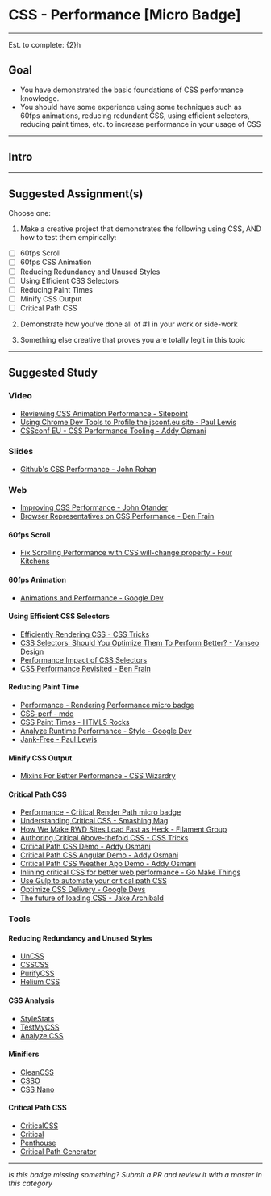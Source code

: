 # CSS - Performance [Micro Badge]

-----

Est. to complete: {2}h

## Goal
- You have demonstrated the basic foundations of CSS performance knowledge.
- You should have some experience using some techniques such as 60fps animations, reducing redundant CSS, using efficient selectors, reducing paint times, etc. to increase performance in your usage of CSS


-----

## Intro

> 


-----


## Suggested Assignment(s)

Choose one:

1) Make a creative project that demonstrates the following using CSS, AND how to test them empirically:
- [ ] 60fps Scroll
- [ ] 60fps CSS Animation
- [ ] Reducing Redundancy and Unused Styles
- [ ] Using Efficient CSS Selectors
- [ ] Reducing Paint Times
- [ ] Minify CSS Output
- [ ] Critical Path CSS

2) Demonstrate how you've done all of #1 in your work or side-work

3) Something else creative that proves you are totally legit in this topic


-----


## Suggested Study

### Video

- [Reviewing CSS Animation Performance - Sitepoint](http://www.sitepoint.com/watch-reviewing-css-animation-performance/)
- [Using Chrome Dev Tools to Profile the jsconf.eu site - Paul Lewis](https://www.youtube.com/watch?v=QU1JAW5LRKU)
- [CSSconf EU - CSS Performance Tooling - Addy Osmani](https://www.youtube.com/watch?v=FEs2jgZBaQA)

### Slides

- [Github's CSS Performance - John Rohan](https://speakerdeck.com/jonrohan/githubs-css-performance)

### Web

- [Improving CSS Performance - John Otander](http://johnotander.com/css/2015/06/10/css-performance/)
- [Browser Representatives on CSS Performance - Ben Frain](https://benfrain.com/browser-representatives-on-css-performance/)

#### 60fps Scroll

- [Fix Scrolling Performance with CSS will-change property - Four Kitchens](http://fourkitchens.com/blog/article/fix-scrolling-performance-css-will-change-property)

#### 60fps Animation

- [Animations and Performance - Google Dev](https://developers.google.com/web/fundamentals/design-and-ui/animations/animations-and-performance?hl=en)

#### Using Efficient CSS Selectors

- [Efficiently Rendering CSS - CSS Tricks](https://css-tricks.com/efficiently-rendering-css/)
- [CSS Selectors: Should You Optimize Them To Perform Better? - Vanseo Design](http://vanseodesign.com/css/css-selector-performance/)
- [Performance Impact of CSS Selectors](http://www.stevesouders.com/blog/2009/03/10/performance-impact-of-css-selectors/)
- [CSS Performance Revisited - Ben Frain](https://benfrain.com/css-performance-revisited-selectors-bloat-expensive-styles/)

#### Reducing Paint Time

- [Performance - Rendering Performance micro badge](../../badges-active/performance/_micro_rendering-performance.md)
- [CSS-perf - mdo](https://github.com/mdo/css-perf)
- [CSS Paint Times - HTML5 Rocks](http://www.html5rocks.com/en/tutorials/speed/css-paint-times/)
- [Analyze Runtime Performance - Style - Google Dev](https://developers.google.com/web/tools/chrome-devtools/profile/rendering-tools/analyze-runtime?hl=en#style)
- [Jank-Free - Paul Lewis](http://jankfree.org/)

#### Minify CSS Output

- [Mixins For Better Performance - CSS Wizardry](http://csswizardry.com/2016/02/mixins-better-for-performance/)

#### Critical Path CSS

- [Performance - Critical Render Path micro badge](../../badges-active/performance/_micro_critical-render-path.md)
- [Understanding Critical CSS - Smashing Mag](https://www.smashingmagazine.com/2015/08/understanding-critical-css/)
- [How We Make RWD Sites Load Fast as Heck - Filament Group](https://www.filamentgroup.com/lab/performance-rwd.html)
- [Authoring Critical Above-thefold CSS - CSS Tricks](https://css-tricks.com/authoring-critical-fold-css/)
- [Critical Path CSS Demo - Addy Osmani](https://github.com/addyosmani/critical-path-css-demo)
- [Critical Path CSS Angular Demo - Addy Osmani](https://github.com/addyosmani/critical-path-angular-demo)
- [Critical Path CSS Weather App Demo - Addy Osmani](https://github.com/addyosmani/critical-css-weather-app)
- [Inlining critical CSS for better web performance - Go Make Things](http://gomakethings.com/inlining-critical-css-for-better-web-performance/)
- [Use Gulp to automate your critical path CSS](http://fourkitchens.com/blog/article/use-gulp-automate-your-critical-path-css)
- [Optimize CSS Delivery - Google Devs](https://developers.google.com/speed/docs/insights/OptimizeCSSDelivery#overview)
- [The future of loading CSS - Jake Archibald](https://jakearchibald.com/2016/link-in-body/)


### Tools

#### Reducing Redundancy and Unused Styles

- [UnCSS](https://github.com/giakki/uncss)
- [CSSCSS](http://zmoazeni.github.io/csscss/)
- [PurifyCSS](https://github.com/purifycss/purifycss)
- [Helium CSS](https://github.com/geuis/helium-css)

#### CSS Analysis

- [StyleStats](http://www.stylestats.org/)
- [TestMyCSS](http://www.testmycss.com/)
- [Analyze CSS](https://github.com/macbre/analyze-css)

#### Minifiers

- [CleanCSS](https://github.com/jakubpawlowicz/clean-css)
- [CSSO](https://github.com/css/csso)
- [CSS Nano](https://github.com/ben-eb/cssnano)

#### Critical Path CSS

- [CriticalCSS](https://github.com/filamentgroup/criticalCSS)
- [Critical](https://github.com/addyosmani/critical/blob/master/README.md)
- [Penthouse](https://github.com/pocketjoso/penthouse)
- [Critical Path Generator](https://jonassebastianohlsson.com/criticalpathcssgenerator/)

-----

  *Is this badge missing something? Submit a PR and review it with a master in this category*
